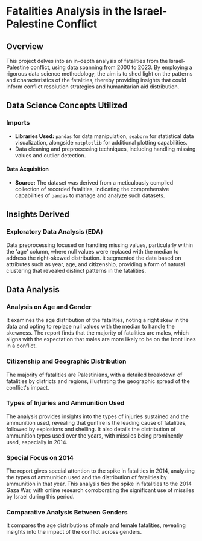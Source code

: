 # Fatalities Analysis in the Israel-Palestine Conflict
## Overview
This project delves into an in-depth analysis of fatalities from the Israel-Palestine conflict, using data spanning from 2000 to 2023. By employing a rigorous data science methodology, the aim is to shed light on the patterns and characteristics of the fatalities, thereby providing insights that could inform conflict resolution strategies and humanitarian aid distribution.
## Data Science Concepts Utilized
### Imports
- **Libraries Used:** `pandas` for data manipulation, `seaborn` for statistical data visualization, alongside `matplotlib` for additional plotting capabilities.
- Data cleaning and preprocessing techniques, including handling missing values and outlier detection.

#### Data Acquisition
- **Source:** The dataset was derived from a meticulously compiled collection of recorded fatalities, indicating the comprehensive capabilities of `pandas` to manage and analyze such datasets.

## Insights Derived
### Exploratory Data Analysis (EDA)
Data preprocessing focused on handling missing values, particularly within the 'age' column, where null values were replaced with the median to address the right-skewed distribution.
it segmented the data based on attributes such as year, age, and citizenship, providing a form of natural clustering that revealed distinct patterns in the fatalities.

## Data Analysis
### Analysis on Age and Gender 
It examines the age distribution of the fatalities, noting a right skew in the data and opting to replace null values with the median to handle the skewness. The report finds that the majority of fatalities are males, which aligns with the expectation that males are more likely to be on the front lines in a conflict.

### Citizenship and Geographic Distribution 
The majority of fatalities are Palestinians, with a detailed breakdown of fatalities by districts and regions, illustrating the geographic spread of the conflict's impact.

### Types of Injuries and Ammunition Used 
The analysis provides insights into the types of injuries sustained and the ammunition used, revealing that gunfire is the leading cause of fatalities, followed by explosions and shelling. It also details the distribution of ammunition types used over the years, with missiles being prominently used, especially in 2014.

### Special Focus on 2014
The report gives special attention to the spike in fatalities in 2014, analyzing the types of ammunition used and the distribution of fatalities by ammunition in that year. This analysis ties the spike in fatalities to the 2014 Gaza War, with online research corroborating the significant use of missiles by Israel during this period.

### Comparative Analysis Between Genders 
It compares the age distributions of male and female fatalities, revealing insights into the impact of the conflict across genders.
